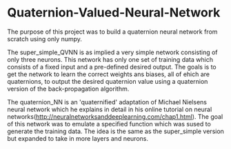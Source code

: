 # Quaternion-Valued-Neural-Network

The purpose of this project was to build a quaternion neural network from scratch using only numpy. 

The super_simple_QVNN is as implied a very simple network consisting of only three neurons. This network has only one set of training data 
which consists of a fixed input and a pre-defined desired output. The goals is to get the network to learn the correct weights ans biases,
all of ehich are quaternions, to output the desired quaternion value using a quaternion version of the back-propagation algorithm. 

The quaternion_NN is an 'quaternified' adaptation of Michael Nielsens neural network which he explains in detail in his online tutorial on 
neural networks(http://neuralnetworksanddeeplearning.com/chap1.html). The goal of this network was to emulate a specified function 
which was sused to generate the training data. The idea is the same as the super_simple version but expanded to take in more layers and neurons. 
